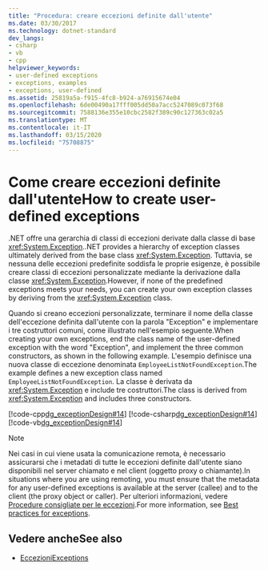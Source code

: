 ```yaml
---
title: "Procedura: creare eccezioni definite dall'utente"
ms.date: 03/30/2017
ms.technology: dotnet-standard
dev_langs:
- csharp
- vb
- cpp
helpviewer_keywords:
- user-defined exceptions
- exceptions, examples
- exceptions, user-defined
ms.assetid: 25819a5a-f915-4fc8-b924-a76915674e04
ms.openlocfilehash: 6de00490a17fff005dd50a7acc5247089c073f68
ms.sourcegitcommit: 7588136e355e10cbc2582f389c90c127363c02a5
ms.translationtype: MT
ms.contentlocale: it-IT
ms.lasthandoff: 03/15/2020
ms.locfileid: "75708875"
---
```

# <a name="how-to-create-user-defined-exceptions"></a><span data-ttu-id="f775c-102">Come creare eccezioni definite dall'utente</span><span class="sxs-lookup"><span data-stu-id="f775c-102">How to create user-defined exceptions</span></span>

<span data-ttu-id="f775c-103">.NET offre una gerarchia di classi di eccezioni derivate dalla classe di base <xref:System.Exception>.</span><span class="sxs-lookup"><span data-stu-id="f775c-103">.NET provides a hierarchy of exception classes ultimately derived from the base class <xref:System.Exception>.</span></span> <span data-ttu-id="f775c-104">Tuttavia, se nessuna delle eccezioni predefinite soddisfa le proprie esigenze, è possibile creare classi di eccezioni personalizzate mediante la derivazione dalla classe <xref:System.Exception>.</span><span class="sxs-lookup"><span data-stu-id="f775c-104">However, if none of the predefined exceptions meets your needs, you can create your own exception classes by deriving from the <xref:System.Exception> class.</span></span>

<span data-ttu-id="f775c-105">Quando si creano eccezioni personalizzate, terminare il nome della classe dell'eccezione definita dall'utente con la parola "Exception" e implementare i tre costruttori comuni, come illustrato nell'esempio seguente.</span><span class="sxs-lookup"><span data-stu-id="f775c-105">When creating your own exceptions, end the class name of the user-defined exception with the word "Exception", and implement the three common constructors, as shown in the following example.</span></span> <span data-ttu-id="f775c-106">L'esempio definisce una nuova classe di eccezione denominata `EmployeeListNotFoundException`.</span><span class="sxs-lookup"><span data-stu-id="f775c-106">The example defines a new exception class named `EmployeeListNotFoundException`.</span></span> <span data-ttu-id="f775c-107">La classe è derivata da <xref:System.Exception> e include tre costruttori.</span><span class="sxs-lookup"><span data-stu-id="f775c-107">The class is derived from <xref:System.Exception> and includes three constructors.</span></span>

[!code-cpp[dg_exceptionDesign#14](../../../samples/snippets/cpp/VS_Snippets_CLR/dg_exceptionDesign/cpp/example2.cpp#14)]
[!code-csharp[dg_exceptionDesign#14](../../../samples/snippets/csharp/VS_Snippets_CLR/dg_exceptionDesign/cs/example2.cs#14)]
[!code-vb[dg_exceptionDesign#14](../../../samples/snippets/visualbasic/VS_Snippets_CLR/dg_exceptionDesign/vb/example2.vb#14)]  

> [!NOTE]
> <span data-ttu-id="f775c-108">Nei casi in cui viene usata la comunicazione remota, è necessario assicurarsi che i metadati di tutte le eccezioni definite dall'utente siano disponibili nel server chiamato e nel client (oggetto proxy o chiamante).</span><span class="sxs-lookup"><span data-stu-id="f775c-108">In situations where you are using remoting, you must ensure that the metadata for any user-defined exceptions is available at the server (callee) and to the client (the proxy object or caller).</span></span> <span data-ttu-id="f775c-109">Per ulteriori informazioni, vedere [Procedure consigliate per le eccezioni](best-practices-for-exceptions.md).</span><span class="sxs-lookup"><span data-stu-id="f775c-109">For more information, see [Best practices for exceptions](best-practices-for-exceptions.md).</span></span>

## <a name="see-also"></a><span data-ttu-id="f775c-110">Vedere anche</span><span class="sxs-lookup"><span data-stu-id="f775c-110">See also</span></span>

- [<span data-ttu-id="f775c-111">Eccezioni</span><span class="sxs-lookup"><span data-stu-id="f775c-111">Exceptions</span></span>](index.md)
